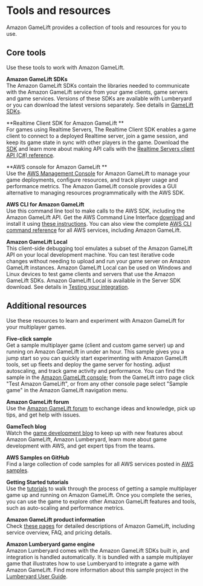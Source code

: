 # Tools and resources<a name="gamelift-components"></a>

Amazon GameLift provides a collection of tools and resources for you to use\.

## Core tools<a name="gamelift-components-core"></a>

Use these tools to work with Amazon GameLift\. 

**Amazon GameLift SDKs**  
The Amazon GameLift SDKs contain the libraries needed to communicate with the Amazon GameLift service from your game clients, game servers and game services\. Versions of these SDKs are available with Lumberyard or you can download the latest versions separately\. See details in [GameLift SDKs](gamelift-supported.md)\. 

**Realtime Client SDK for Amazon GameLift **  
For games using Realtime Servers, The Realtime Client SDK enables a game client to connect to a deployed Realtime server, join a game session, and keep its game state in sync with other players in the game\. Download the [SDK](https://aws.amazon.com/gamelift/getting-started/) and learn more about making API calls with the [Realtime Servers client API \(C\#\) reference](realtime-sdk-csharp-ref.md)\. 

**AWS console for Amazon GameLift **  
Use the [AWS Management Console](https://console.aws.amazon.com/gamelift) for Amazon GameLift to manage your game deployments, configure resources, and track player usage and performance metrics\. The Amazon GameLift console provides a GUI alternative to managing resources programmatically with the AWS SDK\.

**AWS CLI for Amazon GameLift**  
Use this command line tool to make calls to the AWS SDK, including the Amazon GameLift API\. Get the AWS Command Line Interface [download](https://aws.amazon.com/cli/) and install it using [these instructions](https://docs.aws.amazon.com/cli/latest/userguide/cli-chap-install.html)\. You can also view the complete [AWS CLI command reference](https://docs.aws.amazon.com/cli/latest/reference/gamelift/) for all AWS services, including Amazon GameLift\. 

**Amazon GameLift Local**  
This client\-side debugging tool emulates a subset of the Amazon GameLift API on your local development machine\. You can test iterative code changes without needing to upload and run your game server on Amazon GameLift instances\. Amazon GameLift Local can be used on Windows and Linux devices to test game clients and servers that use the Amazon GameLift SDKs\. Amazon GameLift Local is available in the Server SDK download\. See details in [Testing your integration](integration-testing-local.md)\. 

## Additional resources<a name="gamelift-components-learn"></a>

Use these resources to learn and experiment with Amazon GameLift for your multiplayer games\. 

**Five\-click sample**  
Get a sample multiplayer game \(client and custom game server\) up and running on Amazon GameLift in under an hour\. This sample gives you a jump start so you can quickly start experimenting with Amazon GameLift tools, set up fleets and deploy the game server for hosting\. adjust autoscaling, and track game activity and performance\. You can find the sample in the [Amazon GameLift console](https://console.aws.amazon.com/gamelift); from the GameLift intro page click "Test Amazon GameLift", or from any other console page select "Sample game" in the Amazon GameLift navigation menu\.

**Amazon GameLift forum**  
Use the [Amazon GameLift forum](https://gamedev.amazon.com/forums/spaces/123/gamelift-discussion.html) to exchange ideas and knowledge, pick up tips, and get help with issues\.

**GameTech blog**  
Watch the [game development blog](https://aws.amazon.com/blogs/gametech/) to keep up with new features about Amazon GameLift, Amazon Lumberyard, learn more about game development with AWS, and get expert tips from the teams\.

**AWS Samples on GitHub**  
Find a large collection of code samples for all AWS services posted in [AWS samples](https://github.com/aws-samples)\.

**Getting Started tutorials**  
Use the [tutorials](https://gamedev.amazon.com/forums/tutorials#gamelift) to walk through the process of getting a sample multiplayer game up and running on Amazon GameLift\. Once you complete the series, you can use the game to explore other Amazon GameLift features and tools, such as auto\-scaling and performance metrics\.

**Amazon GameLift product information**  
Check [these pages](https://aws.amazon.com/gamelift/faq/) for detailed descriptions of Amazon GameLift, including service overview, FAQ, and pricing details\.

**Amazon Lumberyard game engine**  
Amazon Lumberyard comes with the Amazon GameLift SDKs built in, and integration is handled automatically\. It is bundled with a sample multiplayer game that illustrates how to use Lumberyard to integrate a game with Amazon GameLift\. Find more information about this sample project in the [Lumberyard User Guide](https://docs.aws.amazon.com/lumberyard/latest/userguide/sample-project-multiplayer-enhanced.html)\.
